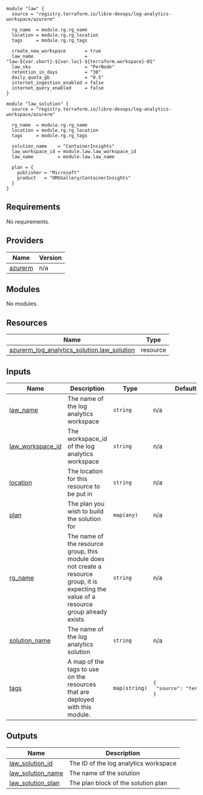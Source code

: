 ```hcl
module "law" {
  source = "registry.terraform.io/libre-devops/log-analytics-workspace/azurerm"

  rg_name  = module.rg.rg_name
  location = module.rg.rg_location
  tags     = module.rg.rg_tags

  create_new_workspace       = true
  law_name                   = "law-${var.short}-${var.loc}-${terraform.workspace}-01"
  law_sku                    = "PerNode"
  retention_in_days          = "30"
  daily_quota_gb             = "0.5"
  internet_ingestion_enabled = false
  internet_query_enabled     = false
}

module "law_solution" {
  source = "registry.terraform.io/libre-devops/log-analytics-workspace/azurerm"

  rg_name  = module.rg.rg_name
  location = module.rg.rg_location
  tags     = module.rg.rg_tags

  solution_name    = "ContainerInsights"
  law_workspace_id = module.law.law_workspace_id
  law_name         = module.law.law_name

  plan = {
    publisher = "Microsoft"
    product   = "OMSGallery/ContainerInsights"
  }
}
```

## Requirements

No requirements.

## Providers

| Name | Version |
|------|---------|
| <a name="provider_azurerm"></a> [azurerm](#provider\_azurerm) | n/a |

## Modules

No modules.

## Resources

| Name | Type |
|------|------|
| [azurerm_log_analytics_solution.law_solution](https://registry.terraform.io/providers/hashicorp/azurerm/latest/docs/resources/log_analytics_solution) | resource |

## Inputs

| Name | Description | Type | Default | Required |
|------|-------------|------|---------|:--------:|
| <a name="input_law_name"></a> [law\_name](#input\_law\_name) | The name of the log analytics workspace | `string` | n/a | yes |
| <a name="input_law_workspace_id"></a> [law\_workspace\_id](#input\_law\_workspace\_id) | The workspace\_id of the log analytics workspace | `string` | n/a | yes |
| <a name="input_location"></a> [location](#input\_location) | The location for this resource to be put in | `string` | n/a | yes |
| <a name="input_plan"></a> [plan](#input\_plan) | The plan you wish to build the solution for | `map(any)` | n/a | yes |
| <a name="input_rg_name"></a> [rg\_name](#input\_rg\_name) | The name of the resource group, this module does not create a resource group, it is expecting the value of a resource group already exists | `string` | n/a | yes |
| <a name="input_solution_name"></a> [solution\_name](#input\_solution\_name) | The name of the log analytics solution | `string` | n/a | yes |
| <a name="input_tags"></a> [tags](#input\_tags) | A map of the tags to use on the resources that are deployed with this module. | `map(string)` | <pre>{<br>  "source": "terraform"<br>}</pre> | no |

## Outputs

| Name | Description |
|------|-------------|
| <a name="output_law_solution_id"></a> [law\_solution\_id](#output\_law\_solution\_id) | The ID of the log analytics workspace |
| <a name="output_law_solution_name"></a> [law\_solution\_name](#output\_law\_solution\_name) | The name of the solution |
| <a name="output_law_solution_plan"></a> [law\_solution\_plan](#output\_law\_solution\_plan) | The plan block of the solution plan |
